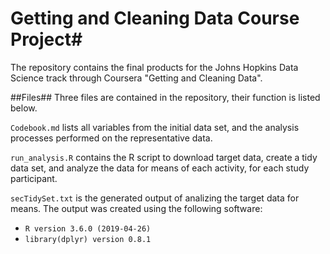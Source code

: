 # Getting and Cleaning Data Course Project#

The repository contains the final products for the Johns Hopkins Data Science track through Coursera "Getting and Cleaning Data".

##Files##
Three files are contained in the repository, their function is listed below.  

``Codebook.md`` lists all variables from the initial data set, and the analysis processes performed on the representative data.

`run_analysis.R` contains the R script to download target data, create a tidy data set, and analyze the data for means of each activity, for each study participant.

`secTidySet.txt` is the generated output of analizing the target data for means.  The output was created using the following software:  
  * `R version 3.6.0 (2019-04-26)`  
  * `library(dplyr) version 0.8.1`  

 